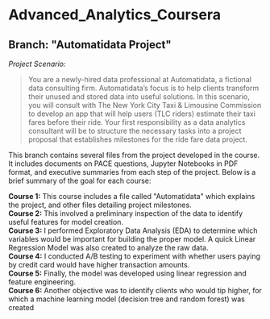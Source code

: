 # Advanced_Analytics_Coursera

## Branch: "Automatidata Project"

_Project Scenario:_ 
> You are a newly-hired data professional at Automatidata, a fictional data consulting firm. Automatidata’s focus is to help clients transform their unused and stored data into useful solutions. In this scenario, you will consult with The New York City Taxi & Limousine Commission to develop an app that will help users (TLC riders) estimate their taxi fares before their ride. Your first responsibility as a data analytics consultant will be to structure the necessary tasks into a project proposal that establishes milestones for the ride fare data project.

This branch contains several files from the project developed in the course. It includes documents on PACE questions, Jupyter Notebooks in PDF format, and executive summaries from each step of the project. Below is a brief summary of the goal for each course:

**Course 1:** This course includes a file called "Automatidata" which explains the project, and other files detailing project milestones.\
**Course 2:** This involved a preliminary inspection of the data to identify useful features for model creation.\
**Course 3:** I performed Exploratory Data Analysis (EDA) to determine which variables would be important for building the proper model. A quick Linear Regression Model was also created to analyze the raw data.\
**Course 4:** I conducted A/B testing to experiment with whether users paying by credit card would have higher transaction amounts.\
**Course 5:** Finally, the model was developed using linear regression and feature engineering.\
**Course 6:** Another objective was to identify clients who would tip higher, for which a machine learning model (decision tree and random forest) was created
